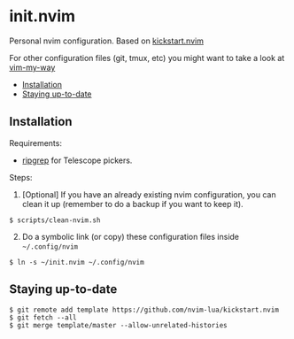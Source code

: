 # init.nvim

Personal nvim configuration. Based on [kickstart.nvim](https://github.com/nvim-lua/kickstart.nvim)

For other configuration files (git, tmux, etc) you might want to take a look at [vim-my-way](https://github.com/soutoner/vim-my-way)

- [Installation](#installation)
- [Staying up-to-date](#staying-up-to-date)

## Installation

Requirements:

- [ripgrep](https://github.com/BurntSushi/ripgrep#installation) for Telescope pickers.

Steps:

1. [Optional] If you have an already existing nvim configuration, you can clean it up (remember to do a backup if you want to keep it).

```
$ scripts/clean-nvim.sh
```

2. Do a symbolic link (or copy) these configuration files inside `~/.config/nvim`

```
$ ln -s ~/init.nvim ~/.config/nvim
```

## Staying up-to-date

```
$ git remote add template https://github.com/nvim-lua/kickstart.nvim
$ git fetch --all
$ git merge template/master --allow-unrelated-histories
```
